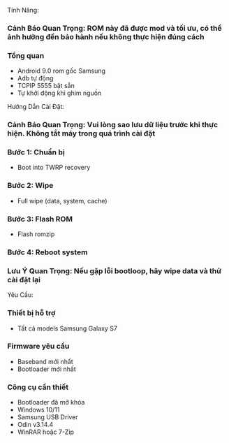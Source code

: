 Tính Năng:
### Cảnh Báo Quan Trọng: ROM này đã được mod và tối ưu, có thể ảnh hưởng đến bảo hành nếu không thực hiện đúng cách

### Tổng quan
- Android 9.0 rom gốc Samsung
- Adb tự động
- TCPIP 5555 bật sẵn
- Tự khởi động khi ghim nguồn

Hướng Dẫn Cài Đặt:
### Cảnh Báo Quan Trọng: Vui lòng sao lưu dữ liệu trước khi thực hiện. Không tắt máy trong quá trình cài đặt

### Bước 1: Chuẩn bị
- Boot into TWRP recovery

### Bước 2: Wipe
- Full wipe (data, system, cache)

### Bước 3: Flash ROM
- Flash romzip

### Bước 4: Reboot system

### Lưu Ý Quan Trọng: Nếu gặp lỗi bootloop, hãy wipe data và thử cài đặt lại

Yêu Cầu:
### Thiết bị hỗ trợ
- Tất cả models Samsung Galaxy S7

### Firmware yêu cầu
- Baseband mới nhất
- Bootloader mới nhất

### Công cụ cần thiết
- Bootloader đã mở khóa
- Windows 10/11
- Samsung USB Driver
- Odin v3.14.4
- WinRAR hoặc 7-Zip